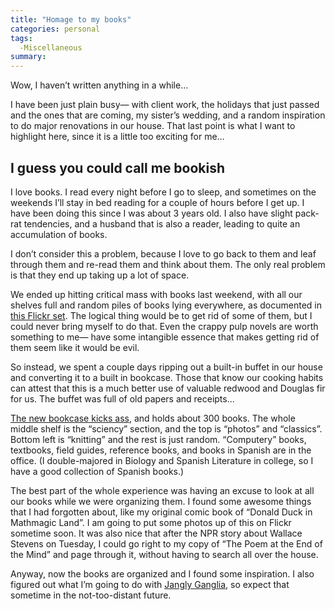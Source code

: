 ```yaml
---
title: "Homage to my books"
categories: personal
tags:
  -Miscellaneous
summary: 
---
```

<p>Wow, I haven&#8217;t written anything in a while&#8230;</p>

<p>I have been just plain busy&#8212; with client work, the holidays that just passed and the ones that are coming, my sister&#8217;s wedding, and a random inspiration to do major renovations in our house. That last point is what I want to highlight here, since it is a little too exciting for me&#8230;</p>

<h2>I guess you could call me bookish</h2>

<p>I love books.  I read every night before I go to sleep, and sometimes on the weekends I&#8217;ll stay in bed reading for a couple of hours before I get up.  I have been doing this since I was about 3 years old.  I also have slight pack-rat tendencies, and a husband that is also a reader, leading to quite an accumulation of books.</p>

<p>I don&#8217;t consider this a problem, because I love to go back to them and leaf through them and re-read them and think about them.  The only real problem is that they end up taking up a lot of space.  </p>

<p>We ended up hitting critical mass with books last weekend, with all our shelves full and random piles of books lying everywhere, as documented in <a href="http://flickr.com/photos/interllectual/sets/1461376/">this Flickr set</a>.  The logical thing would be to get rid of some of them, but I could never bring myself to do that.  Even the crappy pulp novels are worth something to me&#8212; have some intangible essence that makes getting rid of them seem like it would be evil.</p>

<p>So instead, we spent a couple days ripping out a built-in buffet in our house and converting it to a built in bookcase.  Those that know our cooking habits can attest that this is a much better use of valuable redwood and Douglas fir for us.  The buffet was full of old papers and receipts&#8230;</p>

<p><a href="http://flickr.com/photos/interllectual/68190659/in/set-1461376/">The new bookcase kicks ass</a>, and holds about 300 books.  The whole middle shelf is the &#8220;sciency&#8221; section, and the top is &#8220;photos&#8221; and &#8220;classics&#8221;.  Bottom left is &#8220;knitting&#8221; and the rest is just random.  &#8220;Computery&#8221; books, textbooks, field guides, reference books, and books in Spanish are in the office.  (I double-majored in Biology and Spanish Literature in college, so I have a good collection of Spanish books.)</p>

<p>The best part of the whole experience was having an excuse to look at all our books while we were organizing them.  I found some awesome things that I had forgotten about, like my original comic book of &#8220;Donald Duck in Mathmagic Land&#8221;.  I am going to put some photos up of this on Flickr sometime soon.  It was also nice that after the <span class="caps">NPR</span> story about Wallace Stevens on Tuesday, I could go right to my copy of &#8220;The Poem at the End of the Mind&#8221; and page through it, without having to search all over the house.</p>

<p>Anyway, now the books are organized and I found some inspiration.  I also figured out what I&#8217;m going to do with <a href="http://interllectual.com/margarita/my-new-domain">Jangly Ganglia</a>, so expect that sometime in the not-too-distant future.</p>
